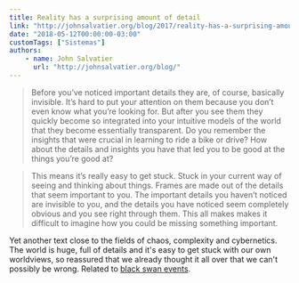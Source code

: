 ```yaml
---
title: Reality has a surprising amount of detail
link: "http://johnsalvatier.org/blog/2017/reality-has-a-surprising-amount-of-detail"
date: "2018-05-12T00:00:00-03:00"
customTags: ["Sistemas"]
authors:
    - name: John Salvatier
      url: "http://johnsalvatier.org/blog/"
---
```


> Before you’ve noticed important details they are, of course, basically invisible. It’s hard to put your attention on them because you don’t even know what you’re looking for. But after you see them they quickly become so integrated into your intuitive models of the world that they become essentially transparent. Do you remember the insights that were crucial in learning to ride a bike or drive? How about the details and insights you have that led you to be good at the things you’re good at?

> This means it’s really easy to get stuck. Stuck in your current way of seeing and thinking about things. Frames are made out of the details that seem important to you. The important details you haven’t noticed are invisible to you, and the details you have noticed seem completely obvious and you see right through them. This all makes makes it difficult to imagine how you could be missing something important.

Yet another text close to the fields of chaos, complexity and cybernetics. The world is huge, full of details and it's easy to get stuck with our own worldviews, so reassured that we already thought it all over that we can't possibly be wrong. Related to [black swan events](https://en.wikipedia.org/wiki/Black_swan_theory).
